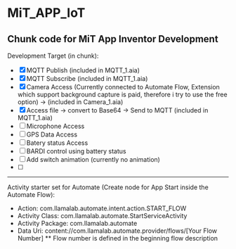 # MiT_APP_IoT
Chunk code for MiT App Inventor Development
--- 
Development Target (in chunk): 
- [x] MQTT Publish (included in MQTT_1.aia)
- [x] MQTT Subscribe (included in MQTT_1.aia)
- [x] Camera Access (Currently connected to Automate Flow, Extension which support background capture is paid, therefore i try to use the free option) -> (included in Camera_1.aia)
- [x] Access file -> convert to Base64 -> Send to MQTT (included in MQTT_1.aia)
- [ ] Microphone Access
- [ ] GPS Data Access
- [ ] Batery status Access 
- [ ] BARDI control using battery status
- [ ] Add switch animation (currently no animation)
- [ ] 

---
Activity starter set for Automate (Create node for App Start inside the Automate Flow): 
* Action: com.llamalab.automate.intent.action.START_FLOW
* Activity Class: com.llamalab.automate.StartServiceActivity
* Activity Package: com.llamalab.automate
* Data Uri: content://com.llamalab.automate.provider/flows/[Your Flow Number]
** Flow number is defined in the beginning flow description